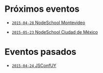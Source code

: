# Próximos eventos

- [`2015-04-28` NodeSchool Montevideo](https://ti.to/sophilabs/nodeschool-28th-april-2015)

- [`2015-05-23` NodeSchool Ciudad de México](http://www.meetup.com/ChelaJS/events/222073841/)

# Eventos pasados

- [`2015-04-24` JSConfUY](https://jsconf.uy)
